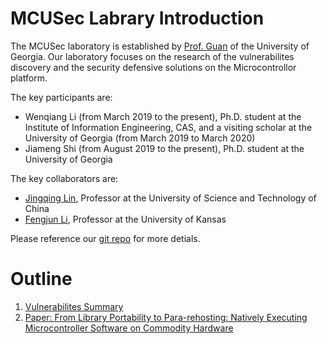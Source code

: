# MCUSec Labrary Introduction
The MCUSec laboratory is established by [Prof. Guan](https://guanle.org/) of the University of Georgia. Our laboratory focuses on the research of the vulnerabilites discovery and the security defensive solutions on the Microcontrollor platform.

The key participants are:
- Wenqiang Li (from March 2019 to the present), Ph.D. student at the Institute of Information Engineering, CAS, and a visiting scholar at the University of Georgia (from March 2019 to March 2020)
- Jiameng Shi (from August 2019 to the present), Ph.D. student at the University of Georgia

The key collaborators are:
- [Jingqing Lin](https://lin-jingqiang.github.io/), Professor at the University of Science and Technology of China
- [Fengjun Li](http://www.ittc.ku.edu/~fli/index.html), Professor at the University of Kansas

Please reference our [git repo](https://github.com/MCUSec) for more detials.

# Outline
1. [Vulnerabilites Summary](https://mcusec.github.io/vulnerabilities)
2. [Paper: From Library Portability to Para-rehosting: Natively Executing Microcontroller Software on Commodity Hardware](https://www.ndss-symposium.org/ndss-paper/from-library-portability-to-para-rehosting-natively-executing-microcontroller-software-on-commodity-hardware/)